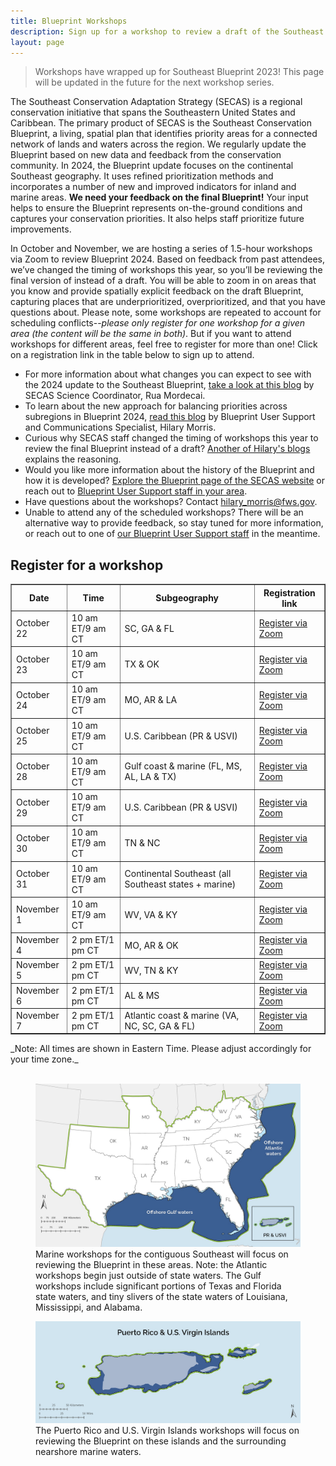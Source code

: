 ```yaml
---
title: Blueprint Workshops
description: Sign up for a workshop to review a draft of the Southeast Conservation Blueprint.
layout: page
---
```

<blockquote>Workshops have wrapped up for Southeast Blueprint 2023! This page will be updated in the future for the next workshop series.</blockquote>

The Southeast Conservation Adaptation Strategy (SECAS) is a regional conservation initiative that spans the Southeastern United States and Caribbean. The primary product of SECAS is the Southeast Conservation Blueprint, a living, spatial plan that identifies priority areas for a connected network of lands and waters across the region. We regularly update the Blueprint based on new data and feedback from the conservation community. In 2024, the Blueprint update focuses on the continental Southeast geography. It uses refined prioritization methods and incorporates a number of new and improved indicators for inland and marine areas. <b>We need your feedback on the final Blueprint!</b> Your input helps to ensure the Blueprint represents on-the-ground conditions and captures your conservation priorities. It also helps staff prioritize future improvements.

In October and November, we are hosting a series of 1.5-hour workshops via Zoom to review Blueprint 2024. Based on feedback from past attendees, we’ve changed the timing of workshops this year, so you’ll be reviewing the final version of instead of a draft. You will be able to zoom in on areas that you know and provide spatially explicit feedback on the draft Blueprint, capturing places that are underprioritized, overprioritized, and that you have questions about. Please note, some workshops are repeated to account for scheduling conflicts--_please only register for one workshop for a given area (the content will be the same in both)_. But if you want to attend workshops for different areas, feel free to register for more than one! Click on a registration link in the table below to sign up to attend.

<ul>
  <li>For more information about what changes you can expect to see with the 2024 update to the Southeast Blueprint, <a href="https://secassoutheast.org/2024/03/26/The-plan-for-the-2024-Southeast-Conservation-Blueprint.html">take a look at this blog</a> by SECAS Science Coordinator, Rua Mordecai.</li>
  <li>To learn about the new approach for balancing priorities across subregions in Blueprint 2024, <a href="https://secassoutheast.org/2024/06/26/Balancing-priorities-across-subregions-in-Blueprint-2024.html">read this blog</a> by Blueprint User Support and Communications Specialist, Hilary Morris.</li>
  <li>Curious why SECAS staff changed the timing of workshops this year to review the final Blueprint instead of a draft? <a href="https://secassoutheast.org/2024/07/15/save-the-date-for-Blueprint-2024-virtual-workshops-in-Oct-Nov.html">Another of Hilary's blogs</a> explains the reasoning.</li>
  <li>Would you like more information about the history of the Blueprint and how it is developed? <a href="http://secassoutheast.org/blueprint">Explore the Blueprint page of the SECAS website</a> or reach out to <a href="http://secassoutheast.org/staff">Blueprint User Support staff in your area</a>.</li>
  <li>Have questions about the workshops? Contact <a href="mailto:hilary_morris@fws.gov">hilary_morris@fws.gov</a>.</li>
  <li>Unable to attend any of the scheduled workshops? There will be an alternative way to provide feedback, so stay tuned for more information, or reach out to one of <a href="http://secassoutheast.org/staff">our Blueprint User Support staff</a> in the meantime.</li>
  </ul>

<h2>Register for a workshop</h2>

<table border="1" table cellpadding="7">
  <tr>
    <th>Date</th>
    <th>Time</th>
    <th>Subgeography</th>
    <th>Registration link</th>
  </tr>
   <tr>
     <td>October 22</td>
     <td>10 am ET/9 am CT</td>
     <td>SC, GA & FL</td>
     <td><a href="https://doitalent.zoomgov.com/meeting/register/vJIsdemupzMsEu0Xys7l4GYQptNrktmVaMg">Register via Zoom</a></td>
  </tr>
   <tr>
     <td>October 23</td>
     <td>10 am ET/9 am CT</td>
     <td>TX & OK</td>
     <td><a href="https://doitalent.zoomgov.com/meeting/register/vJItf-irpjwpGCysqxKpbmzZ6_1Ec9Smvls">Register via Zoom</a></td>
  </tr>
   <tr>
     <td>October 24</td>
     <td>10 am ET/9 am CT</td>
     <td>MO, AR & LA</td>
     <td><a href="https://doitalent.zoomgov.com/meeting/register/vJItdeioqDktHS7rHGIAVSq_2CaCytGUB0M">Register via Zoom</a></td>
  </tr>
   <tr>
     <td>October 25</td>
     <td>10 am ET/9 am CT</td>
     <td>U.S. Caribbean (PR & USVI)</td>
     <td><a href="https://doitalent.zoomgov.com/meeting/register/vJItd-uvrz0qHKapViVB3enilYaoRgwrCaM">Register via Zoom</a></td>
  </tr>
   <tr>
     <td>October 28</td>
     <td>10 am ET/9 am CT</td>
     <td>Gulf coast & marine (FL, MS, AL, LA & TX)</td>
     <td><a href="https://doitalent.zoomgov.com/meeting/register/vJIsceuqqz0sHBsR19F83LLxKR3ULb_MEG4">Register via Zoom</a></td>
  </tr>
    <tr>
     <td>October 29</td>
     <td>10 am ET/9 am CT</td>
     <td>U.S. Caribbean (PR & USVI)</td>
     <td><a href="https://doitalent.zoomgov.com/meeting/register/vJIsdu2vpz4pGwemCag77os7vODrAmv88cs">Register via Zoom</a></td>
  </tr>
   <tr>
     <td>October 30</td>
     <td>10 am ET/9 am CT</td>
     <td>TN & NC</td>
     <td><a href="https://doitalent.zoomgov.com/meeting/register/vJIsd-2uqzgjGPjQWJ4z5ayh887nj984LMg">Register via Zoom</a></td>
  </tr>
    <tr>
     <td>October 31</td>
     <td>10 am ET/9 am CT</td>
     <td>Continental Southeast (all Southeast states + marine)</td>
     <td><a href="https://doitalent.zoomgov.com/meeting/register/vJItcu6orjMoGwCQuwZY7MfbH7owGb-CaPI">Register via Zoom</a></td>
  </tr>
      <tr>
     <td>November 1</td>
     <td>10 am ET/9 am CT</td>
     <td>WV, VA & KY</td>
     <td><a href="https://doitalent.zoomgov.com/meeting/register/vJItcu2opjorEj3tUYXJQMMrt52hOHDBz5s">Register via Zoom</a></td>
  </tr>
      <tr>
     <td>November 4</td>
     <td>2 pm ET/1 pm CT</td>
     <td>MO, AR & OK</td>
     <td><a href="https://doitalent.zoomgov.com/meeting/register/vJItd-CorT4uGhcRb3IqQk1SLxtfpRxF10s">Register via Zoom</a></td>
  </tr>
      <tr>
     <td>November 5</td>
     <td>2 pm ET/1 pm CT</td>
     <td>WV, TN & KY</td>
     <td><a href="https://doitalent.zoomgov.com/meeting/register/vJItcuigpz0vHXxPXqOeLg8oMHIZhevrAB4">Register via Zoom</a></td>
  </tr>
      <tr>
     <td>November 6</td>
     <td>2 pm ET/1 pm CT</td>
     <td>AL & MS</td>
     <td><a href="https://doitalent.zoomgov.com/meeting/register/vJIsf--oqz8sGAVUznHvom4ZVWk40eu8jo0">Register via Zoom</a></td>
  </tr>
      <tr>
     <td>November 7</td>
     <td>2 pm ET/1 pm CT</td>
     <td>Atlantic coast & marine (VA, NC, SC, GA & FL)</td>
     <td><a href="https://doitalent.zoomgov.com/meeting/register/vJIsduiurjsoEpe96WgfcLr5P1kZyGCxMWI">Register via Zoom</a></td>
  </tr>
 </table>
 _Note: All times are shown in Eastern Time. Please adjust accordingly for your time zone._
  <br>
  <br>

<figure>
  <img src="./images/Marine_workshop_map_2023-03-27_50pct.jpg" alt="A map depicting the area covered by the Atlantic and Gulf marine workshops"/>
  <figcaption>Marine workshops for the contiguous Southeast will focus on reviewing the Blueprint in these areas. Note: the Atlantic workshops begin just outside of state waters. The Gulf workshops include significant portions of Texas and Florida state waters, and tiny slivers of the state waters of Louisiana, Mississippi, and Alabama.</figcaption>
</figure>
<figure>
  <img src="./images/VIPR_workshop_map_2023-03-27_50pct.jpg" alt="A map depicting the area covered by each U.S. Caribbean workshop"/>
  <figcaption>The Puerto Rico and U.S. Virgin Islands workshops will focus on reviewing the Blueprint on these islands and the surrounding nearshore marine waters.</figcaption>
</figure>
